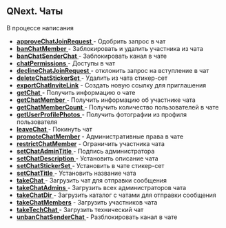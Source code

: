 ## QNext. Чаты

В процессе написания






 * [**approveChatJoinRequest** ](/docs-test/_export/reactions/approvechatjoinrequest)- Одобрить запрос в чат
 * [**banChatMember** ](/docs-test/_export/reactions/kickchatmember)- Заблокировать и удалить участника из чата
 * [**banChatSenderChat** ](/docs-test/_export/reactions/banchatsenderchat)- Заблокировать канал в чате
 * [**chatPermissions** ](/docs-test/_export/reactions/chatpermissions)- Доступы в чат
 * [**declineChatJoinRequest** ](/docs-test/_export/reactions/declinechatjoinrequest)- отклонить запрос на вступление в чат
 * [**deleteChatStickerSet** ](/docs-test/_export/reactions/deletechatstickerset)- Удалить из чата стикер-сет
 * [**exportChatInviteLink**](/docs-test/_export/reactions/exportchatinvitelink) - Создать новую ссылку для приглашения
 * [**getChat** ](/docs-test/_export/reactions/getchat)- Получить информацию о чате
 * [**getChatMember** ](/docs-test/_export/reactions/getchatmember)- Получить информацию об участнике чата
 * [**getChatMemberCount** ](/docs-test/_export/reactions/getchatmembercount)- Получить количество пользователей в чате
 * [**getUserProfilePhotos** ](/docs-test/_export/reactions/getuserprofilephotos)- Получить фотографии из профиля пользователя
 * [**leaveChat** ](/docs-test/_export/reactions/leavechat)- Покинуть чат
 * [**promoteChatMember**](/docs-test/_export/reactions/promotechatmember) - Административные права в чате
 * [**restrictChatMember**](/docs-test/_export/reactions/restrictchatmember) - Ограничить участника чата
 * [**setChatAdminTitle** ](/docs-test/_export/reactions/setchatadmintitle)- Подпись администратора
 * [**setChatDescription** ](/docs-test/_export/reactions/setchatdescription)- Установить описание чата 
 * [**setChatStickerSet** ](/docs-test/_export/reactions/setchatstickerset)- Установить в чате стикер-сет
 * [**setChatTitle** ](/docs-test/_export/reactions/setchattitle)- Установить название чата
 * [**takeChat** ](/docs-test/_export/reactions/takechat)- Загрузить чат для отправки сообщения
 * [**takeChatAdmins** ](/docs-test/_export/reactions/takechatadmins)- Загрузить всех администраторов чата
 * [**takeChatDir** ](/docs-test/_export/reactions/takechatdir)- Загрузить каталог с чатами  для отправки сообщения
* [  **takeChatMembers**](/docs-test/_export/reactions/takechatmembers) - Загрузить участников чата
 * [**takeTechChat**  ](/docs-test/_export/reactions/taketechchat)- Загрузить технический чат
 * [**unbanChatSenderChat**  ](/docs-test/_export/reactions/unbanchatsenderchat)- Разблокировать канал в чате





